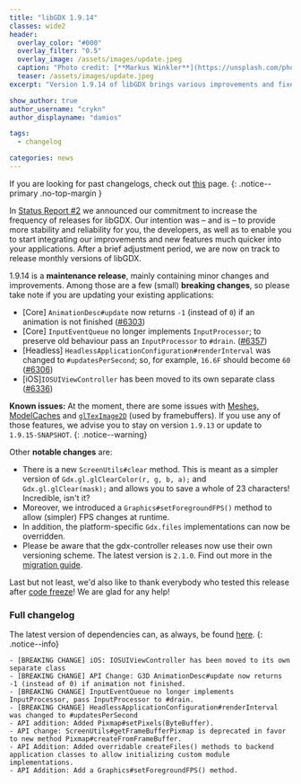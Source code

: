 ```yaml
---
title: "libGDX 1.9.14"
classes: wide2
header:
  overlay_color: "#000"
  overlay_filter: "0.5"
  overlay_image: /assets/images/update.jpeg
  caption: "Photo credit: [**Markus Winkler**](https://unsplash.com/photos/cxoR55-bels)"
  teaser: /assets/images/update.jpeg
excerpt: "Version 1.9.14 of libGDX brings various improvements and fixes. Find out more below!"

show_author: true
author_username: "crykn"
author_displayname: "damios"

tags:
  - changelog

categories: news
---
```

If you are looking for past changelogs, check out [this](/news/changelog/) page.
{: .notice--primary .no-top-margin }

In [Status Report #2](/news/2020/09/devlog_2_release_schedule) we announced our commitment to increase the frequency of releases for libGDX. Our intention was – and is – to provide more stability and reliability for you, the developers, as well as to enable you to start integrating our improvements and new features much quicker into your applications. After a brief adjustment period, we are now on track to release monthly versions of libGDX.

1.9.14 is a **maintenance release**, mainly containing minor changes and improvements. Among those are a few (small) **breaking changes**, so please take note if you are updating your existing applications:

- [Core] `AnimationDesc#update` now returns `-1` (instead of `0`) if an animation is not finished ([#6303](https://github.com/libgdx/libgdx/pull/6303))
- [Core] `InputEventQueue` no longer implements `InputProcessor`; to preserve old behaviour pass an `InputProcessor` to `#drain`. ([#6357](https://github.com/libgdx/libgdx/pull/6357))
- [Headless] `HeadlessApplicationConfiguration#renderInterval` was changed to `#updatesPerSecond`; so, for example, `16.6F` should become `60` ([#6306](https://github.com/libgdx/libgdx/pull/6306))
- [iOS]`IOSUIViewController` has been moved to its own separate class ([#6336](https://github.com/libgdx/libgdx/pull/6336))

**Known issues:** At the moment, there are some issues with [Meshes, ModelCaches](https://github.com/libgdx/libgdx/pull/6390) and [`glTexImage2D`](https://github.com/libgdx/libgdx/pull/6309#discussion_r569000208) (used by framebuffers). If you use any of those features, we advise you to stay on version `1.9.13` or update to `1.9.15-SNAPSHOT`.
{: .notice--warning}

Other **notable changes** are:
- There is a new `ScreenUtils#clear` method. This is meant as a simpler version of `Gdx.gl.glClearColor(r, g, b, a);` and `Gdx.gl.glClear(mask);` and allows you to save a whole of 23 characters! Incredible, isn't it?
- Moreover, we introduced a `Graphics#setForegroundFPS()` method to allow (simpler) FPS changes at runtime.
- In addition, the platform-specific `Gdx.files` implementations can now be overridden.
- Please be aware that the gdx-controller releases now use their own versioning scheme. The latest version is `2.1.0`. Find out more in the [migration guide](https://github.com/libgdx/gdx-controllers/wiki/Migrate-from-v1).

Last but not least, we'd also like to thank everybody who tested this release after [code freeze](/news/2021/01/devlog-6-gdx-1-9-14-snapshots)! We are glad for any help!

### Full changelog
The latest version of dependencies can, as always, be found [here](/dev/versions/).
{: .notice--info}
```
- [BREAKING CHANGE] iOS: IOSUIViewController has been moved to its own separate class
- [BREAKING CHANGE] API Change: G3D AnimationDesc#update now returns -1 (instead of 0) if animation not finished.
- [BREAKING CHANGE] InputEventQueue no longer implements InputProcessor, pass InputProcessor to #drain.
- [BREAKING CHANGE] HeadlessApplicationConfiguration#renderInterval was changed to #updatesPerSecond
- API addition: Added Pixmap#setPixels(ByteBuffer).
- API change: ScreenUtils#getFrameBufferPixmap is deprecated in favor to new method Pixmap#createFromFrameBuffer.
- API Addition: Added overridable createFiles() methods to backend application classes to allow initializing custom module implementations.
- API Addition: Add a Graphics#setForegroundFPS() method.
```
